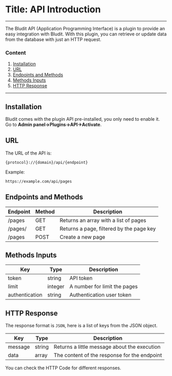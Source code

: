 # Title: API Introduction
<!-- Position: 1 -->
<!-- Date: 2017-07-10 22:00:00 -->
<!-- DateModified: 2017-07-15 22:00:00 -->
---
The Bludit API (Application Programming Interface) is a plugin to provide an easy integration with Bludit. With this plugin, you can retrieve or update data from the database with just an HTTP request.

### Content
1. [Installation](#installation)
2. [URL](#url)
3. [Endpoints and Methods](#endpoints)
4. [Methods Inputs](#inputs)
4. [HTTP Response](#http-response)

---

## <a id="installation"></a> Installation
Bludit comes with the plugin API pre-installed, you only need to enable it. Go to **Admin panel->Plugins->API->Activate**.

## <a id="url"></a> URL
The URL of the API is:
```
{protocol}://{domain}/api/{endpoint}
````

Example:
```
https://example.com/api/pages
```

## <a id="endpoints"></a> Endpoints and Methods

Endpoint		| Method 	| Description
------------------------|---------------|-----------------------------------------------|
/pages 			| GET 		| Returns an array with a list of pages		|
/pages/<key>		| GET		| Returns a page, filtered by the page key	|
/pages			| POST		| Create a new page				|

## <a id="inputs"></a> Methods Inputs

Key		| Type 		| Description
----------------|---------------|-----------------------------------------------|
token 		| string 	| API token					|
limit		| integer	| A number for limit the pages  		|
authentication	| string	| Authentication user token			|

## <a id="http-response"></a> HTTP Response
The response format is `JSON`, here is a list of keys from the JSON object.

| Key 		| Type 		| Description 					|
----------------|---------------|-----------------------------------------------|
| message	| string	| Returns a little message about the execution	|
| data 		| array		| The content of the response for the endpoint	|

You can check the HTTP Code for different responses.
